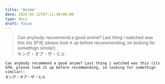 ```yaml
---
title: 'Anime'
date: 2025-01-12T07:11:48+06:00
type: docs
draft: false
---
```


> Can anybody recommend a good anime? Last thing i watched was this (its SFW, please look it up before recommending, im looking for somethign similar):  
> キング・オブ・ザ・ヒル

```plaintext {filename="Copy to clipboard"}
Can anybody recommend a good anime? Last thing i watched was this (its SFW, please look it up before recommending, im looking for somethign similar):
キング・オブ・ザ・ヒル
```
